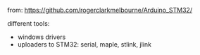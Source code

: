 from: 
 https://github.com/rogerclarkmelbourne/Arduino_STM32/

different tools:
* windows drivers
* uploaders to STM32: serial, maple, stlink, jlink
